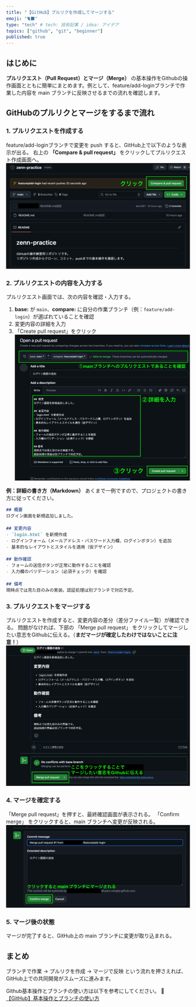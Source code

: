 ```yaml
---
title: "【GitHub】プルリクを作成してマージする"
emoji: "🐈‍⬛"
type: "tech" # tech: 技術記事 / idea: アイデア
topics: ["github", "git", "beginner"]
published: true
---
```


## はじめに
**プルリクエスト（Pull Request）とマージ（Merge）** の基本操作をGithubの操作画面とともに簡単にまとめます。例として、feature/add-loginブランチで作業した内容を main ブランチに反映させるまでの流れを確認します。

## GitHubのプルリクとマージをするまで流れ
### 1. プルリクエストを作成する

feature/add-loginブランチで変更を push すると、GitHub上で以下のような表示が出る。
右上の **「Compare & pull request」** をクリックしてプルリクエスト作成画面へ。
![Githubのプルリクエストボタン](/images/github-pull-request01.webp)  

### 2. プルリクエストの内容を入力する

プルリクエスト画面では、次の内容を確認・入力する。

1. **base:** が `main`、**compare:** に自分の作業ブランチ（例：`feature/add-login`）が選ばれていることを確認  
2. 変更内容の詳細を入力  
3. 「Create pull request」をクリック  
![Githubのプルリクエストボタン](/images/github-pull-request02.webp)  

**例：詳細の書き方（Markdown）**
あくまで一例ですので、プロジェクトの書き方に従ってください。
```md
## 概要
ログイン画面を新規追加しました。

## 変更内容
- `login.html` を新規作成  
- ログインフォーム（メールアドレス・パスワード入力欄、ログインボタン）を追加  
- 基本的なレイアウトとスタイルを適用（仮デザイン）

## 動作確認
- フォームの送信ボタンが正常に動作することを確認  
- 入力欄のバリデーション（必須チェック）を確認  

## 備考
現時点では見た目のみの実装。認証処理は別ブランチで対応予定。
```

### 3. プルリクエストをマージする

プルリクエストを作成すると、変更内容の差分（差分ファイル一覧）が確認できる。
問題がなければ、下部の 「Merge pull request」 をクリックしてマージしたい意志をGithubに伝える。（**まだマージが確定したわけではないことに注意！**）
![GithubのMerge-pull-requestボタン](/images/github-pull-request03.webp)  

### 4. マージを確定する
「Merge pull request」を押すと、最終確認画面が表示される。
「Confirm merge」 をクリックすると、main ブランチへ変更が反映される。
![GithubのMerge-pull-requestボタン](/images/github-pull-request04.webp)  


### 5. マージ後の状態

マージが完了すると、GitHub上の main ブランチに変更が取り込まれる。

## まとめ
ブランチで作業 → プルリクを作成 → マージで反映
という流れを押さえれば、GitHub上での共同開発がスムーズに進みます。

Github基本操作とブランチの使い方は以下を参考にしてください。
📘 [【GitHub】基本操作とブランチの使い方](https://zenn.dev/divsawa/articles/20251010_teaching-github-branch-basic)

